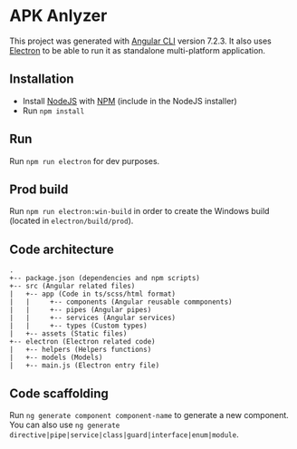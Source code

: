 # APK Anlyzer

This project was generated with [Angular CLI](https://github.com/angular/angular-cli) version 7.2.3.
It also uses [Electron](https://electronjs.org/) to be able to run it as standalone multi-platform application.

## Installation

- Install [NodeJS](https://nodejs.org) with [NPM](https://www.npmjs.com/) (include in the NodeJS installer)
- Run ````npm install````

## Run

Run `npm run electron` for dev purposes.


## Prod build

Run `npm run electron:win-build` in order to create the Windows build (located in `electron/build/prod`).


## Code architecture
````
.
+-- package.json (dependencies and npm scripts)
+-- src (Angular related files)
|   +-- app (Code in ts/scss/html format)
|   |     +-- components (Angular reusable commponents)
|   |     +-- pipes (Angular pipes)
|   |     +-- services (Angular services)
|   |     +-- types (Custom types)
|   +-- assets (Static files)
+-- electron (Electron related code)
|   +-- helpers (Helpers functions)
|   +-- models (Models)
|   +-- main.js (Electron entry file)
````

## Code scaffolding

Run `ng generate component component-name` to generate a new component. You can also use `ng generate directive|pipe|service|class|guard|interface|enum|module`.

